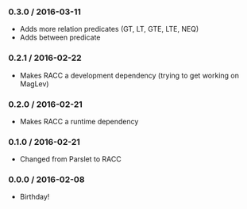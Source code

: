 ### 0.3.0 / 2016-03-11

* Adds more relation predicates (GT, LT, GTE, LTE, NEQ)
* Adds between predicate

### 0.2.1 / 2016-02-22

* Makes RACC a development dependency (trying to get working on MagLev)

### 0.2.0 / 2016-02-21

* Makes RACC a runtime dependency

### 0.1.0 / 2016-02-21

* Changed from Parslet to RACC

### 0.0.0 / 2016-02-08

* Birthday!
